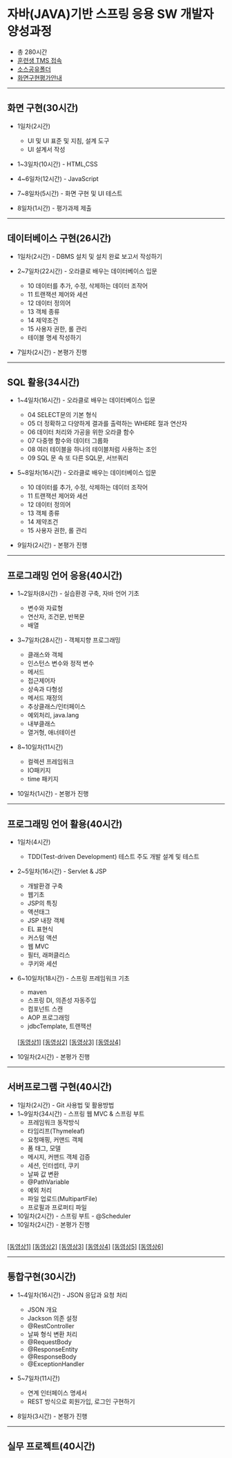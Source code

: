 # 자바(JAVA)기반 스프링 응용 SW 개발자 양성과정
- 총 280시간
- [훈련생 TMS 접속](https://koritic.cafe24.com/student/index.php)
- [소스공유폴더](https://drive.google.com/drive/folders/1_i1-5Ye3Zwf0EwKTs1aMAEkA-v-p4UaF?usp=share_link)
- [화면구현평가안내](https://drive.google.com/file/d/1nJj3FjQXIkPOOeCkyw5RZAgl83THqgfd/view?usp=share_link)

* * * 
## 화면 구현(30시간)
- 1일차(2시간)	
	- UI 및 UI 표준 및 지침, 설계 도구
	- UI 설계서 작성
		
- 1~3일차(10시간) - HTML,CSS
- 4~6일차(12시간) - JavaScript
- 7~8일차(5시간) - 화면 구현 및 UI 테스트
- 8일차(1시간) - 평가과제 제출
	
* * * 
## 데이터베이스 구현(26시간)
- 1일차(2시간) - DBMS 설치 및 설치 완료 보고서 작성하기
- 2~7일차(22시간) - 오라클로 배우는 데이터베이스 입문
	- 10 데이터를 추가, 수정, 삭제하는 데이터 조작어
	- 11 트랜잭션 제어와 세션
	- 12 데이터 정의어
	- 13 객체 종류
	- 14 제약조건
	- 15 사용자 권한, 롤 관리
	- 테이블 명세 작성하기
		
- 7일차(2시간) - 본평가 진행
* * * 
## SQL 활용(34시간)
- 1~4일차(16시간) - 오라클로 배우는 데이터베이스 입문
	- 04 SELECT문의 기본 형식
	- 05 더 정확하고 다양하게 결과를 출력하는 WHERE 절과 연산자
	- 06 데이터 처리와 가공을 위한 오라클 함수
	- 07 다중행 함수와 데이터 그룹화
	- 08 여러 테이블을 하나의 테이블처럼 사용하는 조인
	- 09 SQL 문 속 또 다른 SQL문, 서브쿼리
		
- 5~8일차(16시간) - 오라클로 배우는 데이터베이스 입문
	- 10 데이터를 추가, 수정, 삭제하는 데이터 조작어
	- 11 트랜잭션 제어와 세션
	- 12 데이터 정의어
	- 13 객체 종류
	- 14 제약조건
	- 15 사용자 권한, 롤 관리
		
- 9일차(2시간) - 본평가 진행
	
* * * 
## 프로그래밍 언어 응용(40시간)
- 1~2일차(8시간)  - 실습환경 구축, 자바 언어 기초
	- 변수와 자료형
	- 연산자, 조건문, 반복문
	- 배열
	
- 3~7일차(28시간) - 객체지향 프로그래밍
	- 클래스와 객체
	- 인스턴스 변수와 정적 변수
	- 메서드
	- 접근제어자
	- 상속과 다형성
	- 메서드 재정의
	- 추상클래스/인터페이스
	- 예외처리, java.lang
	- 내부클래스
	- 열거형, 애너테이션
		

- 8~10일차(11시간)
	- 컬렉션 프레임워크
	- IO패키지 
	- time 패키지
	
- 10일차(1시간) - 본평가 진행	

* * * 
## 프로그래밍 언어 활용(40시간)
- 1일차(4시간) 
	- TDD(Test-driven Development) 테스트 주도 개발 설계 및 테스트
- 2~5일차(16시간) - Servlet & JSP 
	- 개발환경 구축
	- 웹기초
	- JSP의 특징
	- 액션태그
	- JSP 내장 객체
	- EL 표현식
	- 커스텀 액션
	- 웹 MVC
	- 필터, 래퍼클리스
	- 쿠키와 세션
	
- 6~10일차(18시간) - 스프링 프레임워크 기초
	- maven
	- 스프링 DI, 의존성 자동주입 
	- 컴포넌트 스캔
	- AOP 프로그래밍
	- jdbcTemplate, 트랜잭션
	
	<br>
	<a href="https://drive.google.com/drive/folders/14idVo1wAEY4M6er_gMrMZTCYbK8kOQuN?usp=share_link">[동영상1]</a>
	<a href="https://drive.google.com/drive/folders/1JyVX2ee2_Lye2zeKuCKZuj6yP1zWL4Q-?usp=share_link">[동영상2]</a>
	<a href="https://drive.google.com/drive/folders/1YbazsncZeXGEWanp4WspRlsXKmOyHRID?usp=share_link">[동영상3]</a>
	<a href="https://drive.google.com/drive/folders/1AtuPRzfFHwDIigOrgnDNNwcLq4_dYuef?usp=share_link">[동영상4]</a>
- 10일차(2시간) - 본평가 진행

* * * 
## 서버프로그램 구현(40시간)
- 1일차(2시간) - Git 사용법 및 활용방법
- 1~9일차(34시간) - 스프링 웹 MVC & 스프링 부트
	- 프레임워크 동작방식
	- 타임리프(Thymeleaf)
	- 요청매핑, 커맨드 객체
	- 폼 태그, 모델
	- 메시지, 커맨드 객체 검증
	- 세션, 인터셉터, 쿠키
	- 날짜 값 변환
	- @PathVariable
	- 예외 처리
	- 파일 업로드(MultipartFile)
	- 프로필과 프로퍼티 파일
- 10일차(2시간) - 스프링 부트 - @Scheduler
- 10일차(2시간) - 본평가 진행 

<br>
<a href="https://drive.google.com/drive/folders/1A114MRV9XMW28xtBnK3_Bo8xT8obQSIn?usp=share_link">[동영상1]</a>
<a href="https://drive.google.com/drive/folders/12Gw5hxEeq2PnE0uDMqjw2ce903NJnZvN?usp=share_link">[동영상2]</a>
<a href="https://drive.google.com/drive/folders/1YMKPZweOOgem8c9PJfVQPsoWPK8rC0oB?usp=share_link">[동영상3]</a>
<a href="https://drive.google.com/drive/folders/1w90twU2PUZoHR7eP29HQiDuLvdFxIomn?usp=share_link">[동영상4]</a>
<a href="https://drive.google.com/drive/folders/1SMEUNTAMvn9Dz5DtaV7Hpe4iJ_NXJPFp?usp=share_link">[동영상5]</a>
<a href="https://drive.google.com/drive/folders/1MvXvKGiE8taBsAtkhKgwllPZQcKNJxF8?usp=share_link">[동영상6]</a>

* * * 
## 통합구현(30시간)
- 1~4일차(16시간) - JSON 응답과 요청 처리
	- JSON 개요
	- Jackson 의존 설정 
	- @RestController 
	- 날짜 형식 변환 처리
	- @RequestBody
	- @ResponseEntity
	- @ResponseBody
	- @ExceptionHandler
	
- 5~7일차(11시간)
	- 연계 인터페이스 명세서
	- REST 방식으로 회원가입, 로그인 구현하기
	
- 8일차(3시간) - 본평가 진행

* * * 
## 실무 프로젝트(40시간)

